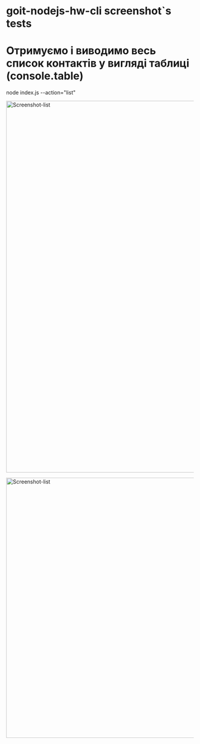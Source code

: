 # goit-nodejs-hw-cli screenshot`s tests

# Отримуємо і виводимо весь список контактів у вигляді таблиці (console.table)
node index.js --action="list"


<a href="https://ibb.co/wRGd13c"><img src="https://i.ibb.co/Xb0WTNY/Screenshot-list.png" alt="Screenshot-list" width="1000px" border="0"></a>

<a href="https://ibb.co/RHRYj47"><img src="https://i.ibb.co/q1T7JFx/Screenshot-list.png" alt="Screenshot-list"  width="700px" border="0"></a>
